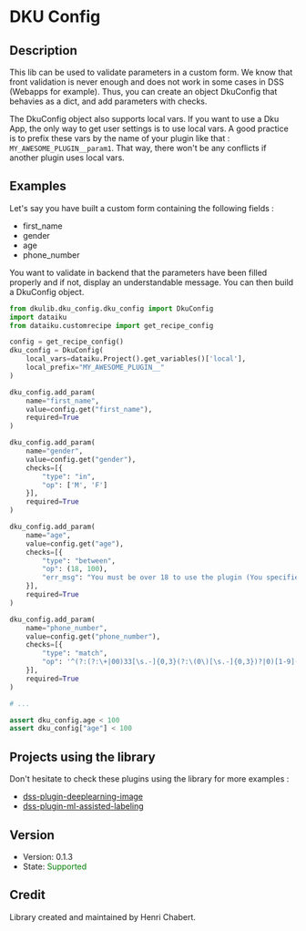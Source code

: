 # DKU Config

## Description

This lib can be used to validate parameters in a custom form. We know that front validation is never enough
and does not work in some cases in DSS (Webapps for example). Thus, you can create an object DkuConfig that
behavies as a dict, and add parameters with checks.

The DkuConfig object also supports local vars. If you want to use a Dku App, the only way to get user settings is
to use local vars. A good practice is to prefix these vars by the name of your plugin like that : 
`MY_AWESOME_PLUGIN__param1`. That way, there won't be any conflicts if another plugin uses local vars.

## Examples

Let's say you have built a custom form containing the following fields :

- first_name
- gender
- age
- phone_number
    
You want to validate in backend that the parameters have been filled properly and if not, display an understandable
message. You can then build a DkuConfig object.

```python
from dkulib.dku_config.dku_config import DkuConfig
import dataiku
from dataiku.customrecipe import get_recipe_config

config = get_recipe_config()
dku_config = DkuConfig(
    local_vars=dataiku.Project().get_variables()['local'],
    local_prefix="MY_AWESOME_PLUGIN__"
)

dku_config.add_param(
    name="first_name",
    value=config.get("first_name"),
    required=True
)

dku_config.add_param(
    name="gender",
    value=config.get("gender"),
    checks=[{
        "type": "in",
        "op": ['M', 'F']
    }],
    required=True
)

dku_config.add_param(
    name="age",
    value=config.get("age"),
    checks=[{
        "type": "between",
        "op": (18, 100),
        "err_msg": "You must be over 18 to use the plugin (You specified {value})"
    }],
    required=True
)

dku_config.add_param(
    name="phone_number",
    value=config.get("phone_number"),
    checks=[{
        "type": "match",
        "op": '^(?:(?:\+|00)33[\s.-]{0,3}(?:\(0\)[\s.-]{0,3})?|0)[1-9](?:(?:[\s.-]?\d{2}){4}|\d{2}(?:[\s.-]?\d{3}){2})$'
    }],
    required=True
)

# ...

assert dku_config.age < 100
assert dku_config["age"] < 100

```

## Projects using the library

Don't hesitate to check these plugins using the library for more examples :

- [dss-plugin-deeplearning-image](https://github.com/dataiku/dss-plugin-deeplearning-image)
- [dss-plugin-ml-assisted-labeling](https://github.com/dataiku/dss-plugin-ml-assisted-labeling)

## Version

- Version: 0.1.3
- State: <span style="color:green">Supported</span>

## Credit

Library created and maintained by Henri Chabert.